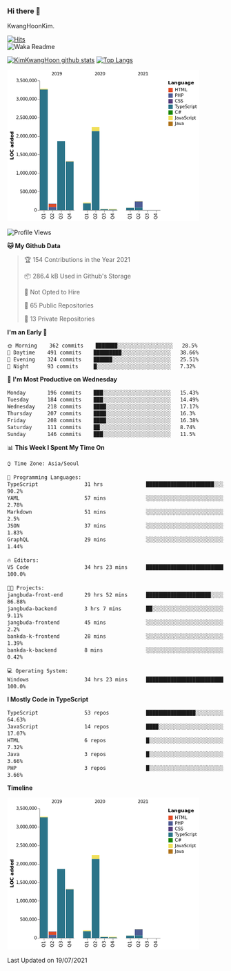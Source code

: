 ### Hi there 👋

KwangHoonKim.

[![Hits](https://hits.seeyoufarm.com/api/count/incr/badge.svg?url=https%3A%2F%2Fgithub.com%2Frhkdgns95)](https://hits.seeyoufarm.com)  
![Waka Readme](https://github.com/rhkdgns95/rhkdgns95/workflows/Waka%20Readme/badge.svg)

[![KimKwangHoon github stats](https://github-readme-stats.vercel.app/api?username=rhkdgns95&show_icons=true)](https://github.com/rhkdgns95/github-readme-stats)   [![Top Langs](https://github-readme-stats.vercel.app/api/top-langs/?username=rhkdgns95&layout=compact)](https://github.com/rhkdgns95/github-readme-stats)   


![Chart not found](https://raw.githubusercontent.com/rhkdgns95/rhkdgns95/master/charts/bar_graph.png) 



<!--START_SECTION:waka-->
![Profile Views](http://img.shields.io/badge/Profile%20Views-0-blue)

**🐱 My Github Data** 

> 🏆 154 Contributions in the Year 2021
 > 
> 📦 286.4 kB Used in Github's Storage 
 > 
> 🚫 Not Opted to Hire
 > 
> 📜 65 Public Repositories 
 > 
> 🔑 13 Private Repositories  
 > 
**I'm an Early 🐤** 

```text
🌞 Morning    362 commits    ███████░░░░░░░░░░░░░░░░░░   28.5% 
🌆 Daytime    491 commits    █████████░░░░░░░░░░░░░░░░   38.66% 
🌃 Evening    324 commits    ██████░░░░░░░░░░░░░░░░░░░   25.51% 
🌙 Night      93 commits     █░░░░░░░░░░░░░░░░░░░░░░░░   7.32%

```
📅 **I'm Most Productive on Wednesday** 

```text
Monday       196 commits    ███░░░░░░░░░░░░░░░░░░░░░░   15.43% 
Tuesday      184 commits    ███░░░░░░░░░░░░░░░░░░░░░░   14.49% 
Wednesday    218 commits    ████░░░░░░░░░░░░░░░░░░░░░   17.17% 
Thursday     207 commits    ████░░░░░░░░░░░░░░░░░░░░░   16.3% 
Friday       208 commits    ████░░░░░░░░░░░░░░░░░░░░░   16.38% 
Saturday     111 commits    ██░░░░░░░░░░░░░░░░░░░░░░░   8.74% 
Sunday       146 commits    ███░░░░░░░░░░░░░░░░░░░░░░   11.5%

```


📊 **This Week I Spent My Time On** 

```text
⌚︎ Time Zone: Asia/Seoul

💬 Programming Languages: 
TypeScript               31 hrs              ██████████████████████░░░   90.2% 
YAML                     57 mins             ░░░░░░░░░░░░░░░░░░░░░░░░░   2.78% 
Markdown                 51 mins             ░░░░░░░░░░░░░░░░░░░░░░░░░   2.5% 
JSON                     37 mins             ░░░░░░░░░░░░░░░░░░░░░░░░░   1.83% 
GraphQL                  29 mins             ░░░░░░░░░░░░░░░░░░░░░░░░░   1.44%

🔥 Editors: 
VS Code                  34 hrs 23 mins      █████████████████████████   100.0%

🐱‍💻 Projects: 
jangbuda-front-end       29 hrs 52 mins      █████████████████████░░░░   86.88% 
jangbuda-backend         3 hrs 7 mins        ██░░░░░░░░░░░░░░░░░░░░░░░   9.11% 
jangbuda-frontend        45 mins             ░░░░░░░░░░░░░░░░░░░░░░░░░   2.2% 
bankda-k-frontend        28 mins             ░░░░░░░░░░░░░░░░░░░░░░░░░   1.39% 
bankda-k-backend         8 mins              ░░░░░░░░░░░░░░░░░░░░░░░░░   0.42%

💻 Operating System: 
Windows                  34 hrs 23 mins      █████████████████████████   100.0%

```

**I Mostly Code in TypeScript** 

```text
TypeScript               53 repos            ████████████████░░░░░░░░░   64.63% 
JavaScript               14 repos            ████░░░░░░░░░░░░░░░░░░░░░   17.07% 
HTML                     6 repos             █░░░░░░░░░░░░░░░░░░░░░░░░   7.32% 
Java                     3 repos             █░░░░░░░░░░░░░░░░░░░░░░░░   3.66% 
PHP                      3 repos             █░░░░░░░░░░░░░░░░░░░░░░░░   3.66%

```


**Timeline**

![Chart not found](https://raw.githubusercontent.com/rhkdgns95/rhkdgns95/master/charts/bar_graph.png) 


 Last Updated on 19/07/2021
<!--END_SECTION:waka-->
